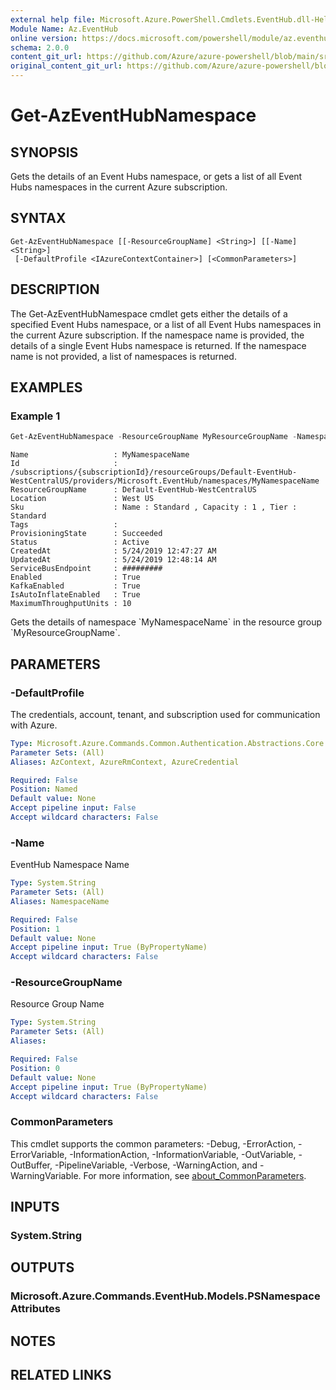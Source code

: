 ```yaml
---
external help file: Microsoft.Azure.PowerShell.Cmdlets.EventHub.dll-Help.xml
Module Name: Az.EventHub
online version: https://docs.microsoft.com/powershell/module/az.eventhub/get-azeventhubnamespace
schema: 2.0.0
content_git_url: https://github.com/Azure/azure-powershell/blob/main/src/EventHub/EventHub/help/Get-AzEventHubNamespace.md
original_content_git_url: https://github.com/Azure/azure-powershell/blob/main/src/EventHub/EventHub/help/Get-AzEventHubNamespace.md
---
```


# Get-AzEventHubNamespace

## SYNOPSIS
Gets the details of an Event Hubs namespace, or gets a list of all Event Hubs namespaces in the current Azure subscription.

## SYNTAX

```
Get-AzEventHubNamespace [[-ResourceGroupName] <String>] [[-Name] <String>]
 [-DefaultProfile <IAzureContextContainer>] [<CommonParameters>]
```

## DESCRIPTION
The Get-AzEventHubNamespace cmdlet gets either the details of a specified Event Hubs namespace, or a list of all Event Hubs namespaces in the current Azure subscription.
If the namespace name is provided, the details of a single Event Hubs namespace is returned.
If the namespace name is not provided, a list of namespaces is returned.

## EXAMPLES

### Example 1
```powershell
Get-AzEventHubNamespace -ResourceGroupName MyResourceGroupName -NamespaceName MyNamespaceName
```

```output
Name                   : MyNamespaceName
Id                     : /subscriptions/{subscriptionId}/resourceGroups/Default-EventHub-WestCentralUS/providers/Microsoft.EventHub/namespaces/MyNamespaceName
ResourceGroupName      : Default-EventHub-WestCentralUS
Location               : West US
Sku                    : Name : Standard , Capacity : 1 , Tier : Standard
Tags                   :
ProvisioningState      : Succeeded
Status                 : Active
CreatedAt              : 5/24/2019 12:47:27 AM
UpdatedAt              : 5/24/2019 12:48:14 AM
ServiceBusEndpoint     : #########
Enabled                : True
KafkaEnabled           : True
IsAutoInflateEnabled   : True
MaximumThroughputUnits : 10
```

Gets the details of namespace \`MyNamespaceName\` in the resource group \`MyResourceGroupName\`.

## PARAMETERS

### -DefaultProfile
The credentials, account, tenant, and subscription used for communication with Azure.

```yaml
Type: Microsoft.Azure.Commands.Common.Authentication.Abstractions.Core.IAzureContextContainer
Parameter Sets: (All)
Aliases: AzContext, AzureRmContext, AzureCredential

Required: False
Position: Named
Default value: None
Accept pipeline input: False
Accept wildcard characters: False
```

### -Name
EventHub Namespace Name

```yaml
Type: System.String
Parameter Sets: (All)
Aliases: NamespaceName

Required: False
Position: 1
Default value: None
Accept pipeline input: True (ByPropertyName)
Accept wildcard characters: False
```

### -ResourceGroupName
Resource Group Name

```yaml
Type: System.String
Parameter Sets: (All)
Aliases:

Required: False
Position: 0
Default value: None
Accept pipeline input: True (ByPropertyName)
Accept wildcard characters: False
```

### CommonParameters
This cmdlet supports the common parameters: -Debug, -ErrorAction, -ErrorVariable, -InformationAction, -InformationVariable, -OutVariable, -OutBuffer, -PipelineVariable, -Verbose, -WarningAction, and -WarningVariable. For more information, see [about_CommonParameters](http://go.microsoft.com/fwlink/?LinkID=113216).

## INPUTS

### System.String

## OUTPUTS

### Microsoft.Azure.Commands.EventHub.Models.PSNamespaceAttributes

## NOTES

## RELATED LINKS
